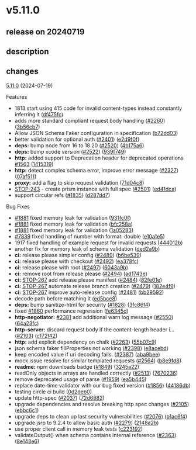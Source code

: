 # v5.11.0

## release on 20240719
## description
## changes
<a href="https://github.com/stoplightio/prism/compare/v5.10.0...v5.11.0">5.11.0</a> (2024-07-19)

Features

* 1813 start using 415 code for invalid content-types instead constantly inferring it (<a href="https://github.com/stoplightio/prism/commit/df475fcb67608428c143b3e6a988d95a1ef1fd3e">df475fc</a>)
* adds more standard compliant request body handling (<a href="https://github.com/stoplightio/prism/issues/2260" data-hovercard-type="pull_request" data-hovercard-url="/stoplightio/prism/pull/2260/hovercard">#2260</a>) (<a href="https://github.com/stoplightio/prism/commit/3b56cb72f41d106cbcc95bb7c27711a3c05c6298">3b56cb7</a>)
* Allow JSON Schema Faker configuration in specification (<a href="https://github.com/stoplightio/prism/commit/b72dd03e24bea4a7178c824eb0d83c68715f1503">b72dd03</a>)
* better validation for optional auth (<a href="https://github.com/stoplightio/prism/issues/2401" data-hovercard-type="pull_request" data-hovercard-url="/stoplightio/prism/pull/2401/hovercard">#2401</a>) (<a href="https://github.com/stoplightio/prism/commit/e2d9f0f23884c73a8dad371e3497a0956c00ee11">e2d9f0f</a>)
* <strong>deps:</strong> bump node from 16 to 18.20 (<a href="https://github.com/stoplightio/prism/issues/2520" data-hovercard-type="pull_request" data-hovercard-url="/stoplightio/prism/pull/2520/hovercard">#2520</a>) (<a href="https://github.com/stoplightio/prism/commit/4b175a614a7d1f184863d741c8cbec494b37b57f">4b175a6</a>)
* <strong>deps:</strong> bump xcode version (<a href="https://github.com/stoplightio/prism/issues/2522" data-hovercard-type="pull_request" data-hovercard-url="/stoplightio/prism/pull/2522/hovercard">#2522</a>) (<a href="https://github.com/stoplightio/prism/commit/939f749100ed2a1d36bf0e62c37190ac192ea209">939f749</a>)
* <strong>http:</strong> added support to Deprecation header for deprecated operations <a href="https://github.com/stoplightio/prism/issues/1563" data-hovercard-type="issue" data-hovercard-url="/stoplightio/prism/issues/1563/hovercard">#1563</a> (<a href="https://github.com/stoplightio/prism/commit/14153193c69bccd960e62bc2b86ec23470d66921">1415319</a>)
* <strong>http:</strong> detect complex schema error, improve error message (<a href="https://github.com/stoplightio/prism/issues/2327" data-hovercard-type="pull_request" data-hovercard-url="/stoplightio/prism/pull/2327/hovercard">#2327</a>) (<a href="https://github.com/stoplightio/prism/commit/07af51120ecb8593bc7c0892bc79f5ad5258a67c">07af511</a>)
* <strong>proxy:</strong> add a flag to skip request validation (<a href="https://github.com/stoplightio/prism/commit/71d04c8e19fef64f1354a17e51cf48a0d8b4bee7">71d04c8</a>)
* <a class="issue-link js-issue-link notranslate" rel="noopener noreferrer nofollow" href="https://smartbear.atlassian.net/browse/STOP-243">STOP-243</a> - create prism instance with full spec (<a href="https://github.com/stoplightio/prism/issues/2501" data-hovercard-type="pull_request" data-hovercard-url="/stoplightio/prism/pull/2501/hovercard">#2501</a>) (<a href="https://github.com/stoplightio/prism/commit/ed41dca89e5ad673f1a0d813b403a44de7e367b2">ed41dca</a>)
* support circular refs (<a href="https://github.com/stoplightio/prism/issues/1835" data-hovercard-type="pull_request" data-hovercard-url="/stoplightio/prism/pull/1835/hovercard">#1835</a>) (<a href="https://github.com/stoplightio/prism/commit/d287dd700c2597c0b20214c8340680dd42e20085">d287dd7</a>)

Bug Fixes

* <a href="https://github.com/stoplightio/prism/issues/1881" data-hovercard-type="issue" data-hovercard-url="/stoplightio/prism/issues/1881/hovercard">#1881</a> fixed memory leak for validation (<a href="https://github.com/stoplightio/prism/commit/931fc0fe47b4ff4ec58f8ba3369d50f8d1bf47c3">931fc0f</a>)
* <a href="https://github.com/stoplightio/prism/issues/1881" data-hovercard-type="issue" data-hovercard-url="/stoplightio/prism/issues/1881/hovercard">#1881</a> fixed memory leak for validation (<a href="https://github.com/stoplightio/prism/commit/bfc258aa98e49c46fa5116ca1e7b49b8a3117ce9">bfc258a</a>)
* <a href="https://github.com/stoplightio/prism/issues/1881" data-hovercard-type="issue" data-hovercard-url="/stoplightio/prism/issues/1881/hovercard">#1881</a> fixed memory leak for validation (<a href="https://github.com/stoplightio/prism/commit/1a0528365251043d041c487ebeb905a51310e420">1a05283</a>)
* <a href="https://github.com/stoplightio/prism/issues/7839">#7839</a> fixed handling of number with format: double (<a href="https://github.com/stoplightio/prism/commit/e10a1e54995bd0a0c325412de63041835023f5d5">e10a1e5</a>)
* 1917 fixed handling of example request for invalid requests (<a href="https://github.com/stoplightio/prism/commit/444012bf1d9675abb2628727d4c5b39de486eb43">444012b</a>)
* another fix for memory leak of schema validation (<a href="https://github.com/stoplightio/prism/commit/ded2a9b110459b7c15e00115e5a600f6f8cd8438">ded2a9b</a>)
* <strong>ci:</strong> release please simpler config (<a href="https://github.com/stoplightio/prism/issues/2489" data-hovercard-type="pull_request" data-hovercard-url="/stoplightio/prism/pull/2489/hovercard">#2489</a>) (<a href="https://github.com/stoplightio/prism/commit/b6be539ff987194fda497d6b08c3671a7beed63f">b6be539</a>)
* <strong>ci:</strong> release please with checkout (<a href="https://github.com/stoplightio/prism/issues/2492" data-hovercard-type="pull_request" data-hovercard-url="/stoplightio/prism/pull/2492/hovercard">#2492</a>) (<a href="https://github.com/stoplightio/prism/commit/ea378fc9187989b7eea42eb2d2f24e31bacf08a4">ea378fc</a>)
* <strong>ci:</strong> release please with root (<a href="https://github.com/stoplightio/prism/issues/2497" data-hovercard-type="pull_request" data-hovercard-url="/stoplightio/prism/pull/2497/hovercard">#2497</a>) (<a href="https://github.com/stoplightio/prism/commit/6043a9b792c6838acfa3d48c1bfe34ca8b7ba094">6043a9b</a>)
* <strong>ci:</strong> remove root from release please (<a href="https://github.com/stoplightio/prism/issues/2494" data-hovercard-type="pull_request" data-hovercard-url="/stoplightio/prism/pull/2494/hovercard">#2494</a>) (<a href="https://github.com/stoplightio/prism/commit/ad1743ee0387a13c85e5d37628bc2ba1236f83fb">ad1743e</a>)
* <strong>ci:</strong> <a class="issue-link js-issue-link notranslate" rel="noopener noreferrer nofollow" href="https://smartbear.atlassian.net/browse/STOP-267">STOP-267</a> add release please manifest (<a href="https://github.com/stoplightio/prism/issues/2484" data-hovercard-type="pull_request" data-hovercard-url="/stoplightio/prism/pull/2484/hovercard">#2484</a>) (<a href="https://github.com/stoplightio/prism/commit/82fe01e3a868863ba2854b7a14e8c10666b4f4a3">82fe01e</a>)
* <strong>ci:</strong> <a class="issue-link js-issue-link notranslate" rel="noopener noreferrer nofollow" href="https://smartbear.atlassian.net/browse/STOP-267">STOP-267</a> automate release branch creation (<a href="https://github.com/stoplightio/prism/issues/2479" data-hovercard-type="pull_request" data-hovercard-url="/stoplightio/prism/pull/2479/hovercard">#2479</a>) (<a href="https://github.com/stoplightio/prism/commit/182e4f96917d4967b9d363657ef65528ce3e33ae">182e4f9</a>)
* <strong>ci:</strong> <a class="issue-link js-issue-link notranslate" rel="noopener noreferrer nofollow" href="https://smartbear.atlassian.net/browse/STOP-267">STOP-267</a> improve auto-release config (<a href="https://github.com/stoplightio/prism/issues/2481" data-hovercard-type="pull_request" data-hovercard-url="/stoplightio/prism/pull/2481/hovercard">#2481</a>) (<a href="https://github.com/stoplightio/prism/commit/bb29592ded13f2ec248236a564b46b6180f5e100">bb29592</a>)
* decode path before matching it (<a href="https://github.com/stoplightio/prism/commit/ed5bce837fb0cf83d15fb1a085227986f063aee7">ed5bce8</a>)
* <strong>deps:</strong> bump sanitize-html for security (<a href="https://github.com/stoplightio/prism/issues/1828" data-hovercard-type="pull_request" data-hovercard-url="/stoplightio/prism/pull/1828/hovercard">#1828</a>) (<a href="https://github.com/stoplightio/prism/commit/3fc86f46fac222ceb4900d1f1d75f85543cf71f7">3fc86f4</a>)
* fixed <a href="https://github.com/stoplightio/prism/issues/1860" data-hovercard-type="issue" data-hovercard-url="/stoplightio/prism/issues/1860/hovercard">#1860</a> performance regression (<a href="https://github.com/stoplightio/prism/commit/fe6345dc8a78dc0a0a30774c0175422c9cc93139">fe6345d</a>)
* <strong>http-negotiator:</strong> <a href="https://github.com/stoplightio/prism/issues/2381" data-hovercard-type="issue" data-hovercard-url="/stoplightio/prism/issues/2381/hovercard">#2381</a> add additional warn log message (<a href="https://github.com/stoplightio/prism/issues/2550" data-hovercard-type="pull_request" data-hovercard-url="/stoplightio/prism/pull/2550/hovercard">#2550</a>) (<a href="https://github.com/stoplightio/prism/commit/64a23fc530ff1e01c186f01e77a5906c0251f394">64a23fc</a>)
* <strong>http-server:</strong> discard request body if the content-length header i… (<a href="https://github.com/stoplightio/prism/issues/2103" data-hovercard-type="pull_request" data-hovercard-url="/stoplightio/prism/pull/2103/hovercard">#2103</a>) (<a href="https://github.com/stoplightio/prism/commit/c172f42c89d67c3963eb9962d0550d5126756d34">c172f42</a>)
* <strong>http:</strong> add explicit dependency on chalk (<a href="https://github.com/stoplightio/prism/issues/2263" data-hovercard-type="pull_request" data-hovercard-url="/stoplightio/prism/pull/2263/hovercard">#2263</a>) (<a href="https://github.com/stoplightio/prism/commit/55b07c98145799faf0aae47a023a34a6e22e714b">55b07c9</a>)
* json schema faker fillProperties not working (<a href="https://github.com/stoplightio/prism/issues/2398" data-hovercard-type="pull_request" data-hovercard-url="/stoplightio/prism/pull/2398/hovercard">#2398</a>) (<a href="https://github.com/stoplightio/prism/commit/e8acebd430dfe3cfc9db7bda3228256153346488">e8acebd</a>)
* keep encoded value if uri decoding fails. (<a href="https://github.com/stoplightio/prism/issues/2387" data-hovercard-type="pull_request" data-hovercard-url="/stoplightio/prism/pull/2387/hovercard">#2387</a>) (<a href="https://github.com/stoplightio/prism/commit/aba9bee0dae442da8364c327bd3d2e560e7de4cc">aba9bee</a>)
* mock issue resolve for similar templated requests (<a href="https://github.com/stoplightio/prism/issues/2564" data-hovercard-type="pull_request" data-hovercard-url="/stoplightio/prism/pull/2564/hovercard">#2564</a>) (<a href="https://github.com/stoplightio/prism/commit/b8e9fd815f0f612664b36704e4200d5473875fbe">b8e9fd8</a>)
* <strong>readme:</strong> npm downloads badge (<a href="https://github.com/stoplightio/prism/issues/1849" data-hovercard-type="pull_request" data-hovercard-url="/stoplightio/prism/pull/1849/hovercard">#1849</a>) (<a href="https://github.com/stoplightio/prism/commit/3245a22a059145aabf01d790992712405b3fbf11">3245a22</a>)
* readOnly objects in arrays are handled correctly (<a href="https://github.com/stoplightio/prism/issues/2513" data-hovercard-type="pull_request" data-hovercard-url="/stoplightio/prism/pull/2513/hovercard">#2513</a>) (<a href="https://github.com/stoplightio/prism/commit/767023681f481d5e9d8c46203613faa635541eab">7670236</a>)
* remove deprecated usage of parse (<a href="https://github.com/stoplightio/prism/issues/1959" data-hovercard-type="pull_request" data-hovercard-url="/stoplightio/prism/pull/1959/hovercard">#1959</a>) (<a href="https://github.com/stoplightio/prism/commit/ea5b44555435424c2743fd3cde9bea75a408c6b8">ea5b445</a>)
* replace date-time validator with our bug fixed version (<a href="https://github.com/stoplightio/prism/issues/1856" data-hovercard-type="pull_request" data-hovercard-url="/stoplightio/prism/pull/1856/hovercard">#1856</a>) (<a href="https://github.com/stoplightio/prism/commit/44186dbf6eba6ad506fd9f08e473edf891cdbf3c">44186db</a>)
* testing circle ci build (<a href="https://github.com/stoplightio/prism/commit/0d2deb0cee73d73b301b5839103f2f50cbbc880b">0d2deb0</a>)
* update http-spec (<a href="https://github.com/stoplightio/prism/issues/2037" data-hovercard-type="pull_request" data-hovercard-url="/stoplightio/prism/pull/2037/hovercard">#2037</a>) (<a href="https://github.com/stoplightio/prism/commit/72d6882bc39a673e65b1fc10ff88d3581b838dca">72d6882</a>)
* upgrade dependencies and resolve breaking http spec changes (<a href="https://github.com/stoplightio/prism/issues/2105" data-hovercard-type="pull_request" data-hovercard-url="/stoplightio/prism/pull/2105/hovercard">#2105</a>) (<a href="https://github.com/stoplightio/prism/commit/ebbc6c1546aced8db0f492dd80651d2459c9bae0">ebbc6c1</a>)
* upgrade deps to clean up last security vulnerabilities (<a href="https://github.com/stoplightio/prism/issues/2076" data-hovercard-type="pull_request" data-hovercard-url="/stoplightio/prism/pull/2076/hovercard">#2076</a>) (<a href="https://github.com/stoplightio/prism/commit/b1ac6f4c47a256c653965ebcd66f4693889ae157">b1ac6f4</a>)
* upgrade jsrp to 9.2.4 to allow basic auth (<a href="https://github.com/stoplightio/prism/issues/2279" data-hovercard-type="pull_request" data-hovercard-url="/stoplightio/prism/pull/2279/hovercard">#2279</a>) (<a href="https://github.com/stoplightio/prism/commit/2148a2bc9c43d2897900ffe5838d7bc76fd8a3d1">2148a2b</a>)
* use proper client call in memory leak tests (<a href="https://github.com/stoplightio/prism/commit/c223192750c2edde958e43da8bffe639f2672952">c223192</a>)
* validateOutput() when schema contains internal reference (<a href="https://github.com/stoplightio/prism/issues/2363" data-hovercard-type="pull_request" data-hovercard-url="/stoplightio/prism/pull/2363/hovercard">#2363</a>) (<a href="https://github.com/stoplightio/prism/commit/8e143e6622bdc8098a5c86c399831a12858612d5">8e143e6</a>)

